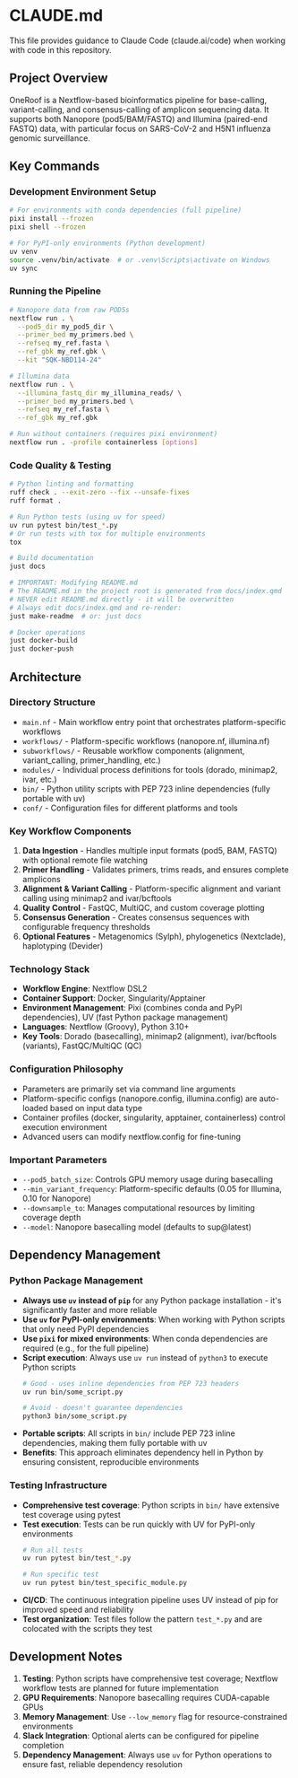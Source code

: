 # CLAUDE.md

This file provides guidance to Claude Code (claude.ai/code) when working with code in this repository.

## Project Overview

OneRoof is a Nextflow-based bioinformatics pipeline for base-calling, variant-calling, and consensus-calling of amplicon sequencing data. It supports both Nanopore (pod5/BAM/FASTQ) and Illumina (paired-end FASTQ) data, with particular focus on SARS-CoV-2 and H5N1 influenza genomic surveillance.

## Key Commands

### Development Environment Setup
```bash
# For environments with conda dependencies (full pipeline)
pixi install --frozen
pixi shell --frozen

# For PyPI-only environments (Python development)
uv venv
source .venv/bin/activate  # or .venv\Scripts\activate on Windows
uv sync
```

### Running the Pipeline
```bash
# Nanopore data from raw POD5s
nextflow run . \
  --pod5_dir my_pod5_dir \
  --primer_bed my_primers.bed \
  --refseq my_ref.fasta \
  --ref_gbk my_ref.gbk \
  --kit "SQK-NBD114-24"

# Illumina data
nextflow run . \
  --illumina_fastq_dir my_illumina_reads/ \
  --primer_bed my_primers.bed \
  --refseq my_ref.fasta \
  --ref_gbk my_ref.gbk

# Run without containers (requires pixi environment)
nextflow run . -profile containerless [options]
```

### Code Quality & Testing
```bash
# Python linting and formatting
ruff check . --exit-zero --fix --unsafe-fixes
ruff format .

# Run Python tests (using uv for speed)
uv run pytest bin/test_*.py
# Or run tests with tox for multiple environments
tox

# Build documentation
just docs

# IMPORTANT: Modifying README.md
# The README.md in the project root is generated from docs/index.qmd
# NEVER edit README.md directly - it will be overwritten
# Always edit docs/index.qmd and re-render:
just make-readme  # or: just docs

# Docker operations
just docker-build
just docker-push
```

## Architecture

### Directory Structure
- `main.nf` - Main workflow entry point that orchestrates platform-specific workflows
- `workflows/` - Platform-specific workflows (nanopore.nf, illumina.nf)
- `subworkflows/` - Reusable workflow components (alignment, variant_calling, primer_handling, etc.)
- `modules/` - Individual process definitions for tools (dorado, minimap2, ivar, etc.)
- `bin/` - Python utility scripts with PEP 723 inline dependencies (fully portable with uv)
- `conf/` - Configuration files for different platforms and tools

### Key Workflow Components

1. **Data Ingestion** - Handles multiple input formats (pod5, BAM, FASTQ) with optional remote file watching
2. **Primer Handling** - Validates primers, trims reads, and ensures complete amplicons
3. **Alignment & Variant Calling** - Platform-specific alignment and variant calling using minimap2 and ivar/bcftools
4. **Quality Control** - FastQC, MultiQC, and custom coverage plotting
5. **Consensus Generation** - Creates consensus sequences with configurable frequency thresholds
6. **Optional Features** - Metagenomics (Sylph), phylogenetics (Nextclade), haplotyping (Devider)

### Technology Stack
- **Workflow Engine**: Nextflow DSL2
- **Container Support**: Docker, Singularity/Apptainer
- **Environment Management**: Pixi (combines conda and PyPI dependencies), UV (fast Python package management)
- **Languages**: Nextflow (Groovy), Python 3.10+
- **Key Tools**: Dorado (basecalling), minimap2 (alignment), ivar/bcftools (variants), FastQC/MultiQC (QC)

### Configuration Philosophy
- Parameters are primarily set via command line arguments
- Platform-specific configs (nanopore.config, illumina.config) are auto-loaded based on input data type
- Container profiles (docker, singularity, apptainer, containerless) control execution environment
- Advanced users can modify nextflow.config for fine-tuning

### Important Parameters
- `--pod5_batch_size`: Controls GPU memory usage during basecalling
- `--min_variant_frequency`: Platform-specific defaults (0.05 for Illumina, 0.10 for Nanopore)
- `--downsample_to`: Manages computational resources by limiting coverage depth
- `--model`: Nanopore basecalling model (defaults to sup@latest)

## Dependency Management

### Python Package Management
- **Always use `uv` instead of `pip`** for any Python package installation - it's significantly faster and more reliable
- **Use `uv` for PyPI-only environments**: When working with Python scripts that only need PyPI dependencies
- **Use `pixi` for mixed environments**: When conda dependencies are required (e.g., for the full pipeline)
- **Script execution**: Always use `uv run` instead of `python3` to execute Python scripts
  ```bash
  # Good - uses inline dependencies from PEP 723 headers
  uv run bin/some_script.py

  # Avoid - doesn't guarantee dependencies
  python3 bin/some_script.py
  ```
- **Portable scripts**: All scripts in `bin/` include PEP 723 inline dependencies, making them fully portable with uv
- **Benefits**: This approach eliminates dependency hell in Python by ensuring consistent, reproducible environments

### Testing Infrastructure
- **Comprehensive test coverage**: Python scripts in `bin/` have extensive test coverage using pytest
- **Test execution**: Tests can be run quickly with UV for PyPI-only environments
  ```bash
  # Run all tests
  uv run pytest bin/test_*.py

  # Run specific test
  uv run pytest bin/test_specific_module.py
  ```
- **CI/CD**: The continuous integration pipeline uses UV instead of pip for improved speed and reliability
- **Test organization**: Test files follow the pattern `test_*.py` and are colocated with the scripts they test

## Development Notes

1. **Testing**: Python scripts have comprehensive test coverage; Nextflow workflow tests are planned for future implementation
2. **GPU Requirements**: Nanopore basecalling requires CUDA-capable GPUs
3. **Memory Management**: Use `--low_memory` flag for resource-constrained environments
4. **Slack Integration**: Optional alerts can be configured for pipeline completion
5. **Dependency Management**: Always use `uv` for Python operations to ensure fast, reliable dependency resolution
